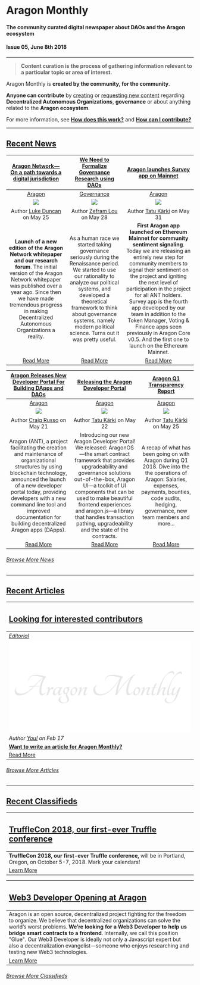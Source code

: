 # Aragon Monthly
#### The community curated digital newspaper about DAOs and the Aragon ecosystem
#### Issue 05, June 8th 2018
___
> **Content curation is the process of gathering information relevant to a particular topic or area of interest.**

Aragon Monthly is **created by the community, for the community**.

**Anyone can contribute** by [creating](/guides/guide_for_submitting_a_new_pull_request.md) or [requesting new content](/guides/guide_for_submitting_a_new_issue.md) regarding **Decentralized Autonomous Organizations**, **governance** or about anything related to the **Aragon ecosystem**.

For more information, see [**How does this work?**](/info/index.md#how-does-this-work) and [**How can I contribute?**](/info/index.md#how-can-i-contribute)
___
## [Recent News](news/index.md)

| [**Aragon Network — On a path towards a digital jurisdiction**](https://blog.aragon.one/aragon-network-on-a-path-towards-a-digital-jurisdiction-752ccf4b9d5c)|[**We Need to Formalize Governance Research using DAOs**](https://medium.com/betoken/we-need-to-formalize-governance-research-using-daos-e9393da427f3) | [**Aragon launches Survey app on Mainnet**](https://blog.aragon.one/aragon-launches-survey-app-on-mainnet-ed5eefeb66f5) |
:-----------:|:-----------:|:-----------:|
| [Aragon](news/aragon.md) |[Governance](news/governance.md)|[Aragon](news/aragon.md)|
| [<img src=https://cdn-images-1.medium.com/max/2000/1*yNk4bvKU5Wmfrtx5t22R-Q.png>](https://blog.aragon.one/aragon-network-on-a-path-towards-a-digital-jurisdiction-752ccf4b9d5c) |[<img src=https://4.bp.blogspot.com/-QYTO1m6eCWY/UKv0dYaWYFI/AAAAAAAAAC8/3ryN1b5-OFE/s1600/school-of-athens2.jpg>](https://medium.com/betoken/we-need-to-formalize-governance-research-using-daos-e9393da427f3)| [<img src=https://cdn-images-1.medium.com/max/2000/1*o7yRBPfaXV7lGQRbQ5eXmQ.jpeg>](https://blog.aragon.one/aragon-launches-survey-app-on-mainnet-ed5eefeb66f5) |
| Author [Luke Duncan](https://blog.aragon.one/@lkngtn) on May 25 |Author [Zefram Lou](https://medium.com/@zeframlou) on May 28| Author [Tatu Kärki](https://blog.aragon.one/@Smokyish) on May 31 |
| **Launch of a new edition of the Aragon Network whitepaper and our research forum**. The initial version of the Aragon Network whitepaper was published over a year ago. Since then we have made tremendous progress in making Decentralized Autonomous Organizations a reality. |As a human race we started taking governance seriously during the Renaissance period. We started to use our rationality to analyze our political systems, and developed a theoretical framework to think about governance systems, namely modern political science. Turns out it was pretty useful.| **First Aragon app launched on Ethereum Mainnet for community sentiment signaling**. Today we are releasing an entirely new step for community members to signal their sentiment on the project and igniting the next level of participation in the project for all ANT holders. Survey app is the fourth app developed by our team in addition to the Token Manager, Voting & Finance apps seen previously in Aragon Core v0.5. And the first one to launch on the Ethereum Mainnet.|
| [Read More](https://blog.aragon.one/aragon-network-on-a-path-towards-a-digital-jurisdiction-752ccf4b9d5c) |[Read More](https://medium.com/betoken/we-need-to-formalize-governance-research-using-daos-e9393da427f3)| [Read More](https://blog.aragon.one/aragon-launches-survey-app-on-mainnet-ed5eefeb66f5) |

|[**Aragon Releases New Developer Portal For Building DApps and DAOs**](https://sludgefeed.com/aragon-releases-new-developer-portal-for-building-dapps-and-daos/)|[**Releasing the Aragon Developer Portal**](https://blog.aragon.one/releasing-the-aragon-developer-portal-237a8dbc8a48)| [**Aragon Q1 Transparency Report**](https://blog.aragon.one/aragon-q1-transparency-report-5ba9fc435ca6)|
:-----------:|:-----------:|:-----------:
|[Aragon](news/aragon.md)|[Aragon](news/aragon.md)|[Aragon](news/aragon.md)
|[<img src=https://sludgefeed.com/wp-content/uploads/2018/05/Aragon-696x391.png>](https://sludgefeed.com/aragon-releases-new-developer-portal-for-building-dapps-and-daos/)|[<img src=https://cdn-images-1.medium.com/max/1000/1*WYO3BdrpJRwiXneQjpnUSw.png>](https://blog.aragon.one/releasing-the-aragon-developer-portal-237a8dbc8a48)|[<img src=https://cdn-images-1.medium.com/max/2000/1*kf82hL_SYgGPwWXk8_6xNA.jpeg>](https://blog.aragon.one/aragon-q1-transparency-report-5ba9fc435ca6)
|Author [Craig Russo](https://sludgefeed.com/author/craig-russo/) on May 21|Author [Tatu Kärki](https://blog.aragon.one/@Smokyish) on May 22|Author [Tatu Kärki](https://blog.aragon.one/@Smokyish) on May 25|
|Aragon (ANT), a project facilitating the creation and maintenance of organizational structures by using blockchain technology, announced the launch of a new developer portal today, providing developers with a new command line tool and improved documentation for building decentralized Aragon apps (DApps).|Introducing our new Aragon Developer Portal! We released: AragonOS—the smart contract framework that provides upgradeability and governance solutions out-of-the-box, Aragon UI—a toolkit of UI components that can be used to make beautiful frontend experiences and aragon.js—a library that handles transaction pathing, upgradeability and the state of the contracts.|A recap of what has been going on with Aragon during Q1 2018. Dive into the the operations of Aragon: Salaries, expenses, payments, bounties, code audits, hedging, governance, new team members and more...|
|[Read More](https://sludgefeed.com/aragon-releases-new-developer-portal-for-building-dapps-and-daos/)|[Read More](https://blog.aragon.one/releasing-the-aragon-developer-portal-237a8dbc8a48)|[Read More](https://blog.aragon.one/aragon-q1-transparency-report-5ba9fc435ca6)|

###### [Browse More News](news/index.md)
___
## [Recent Articles](articles/index.md)

[<h2>Looking for interested contributors</h2>](https://github.com/aragon/aragon-monthly/labels/article) |
:-----------|
[_Editorial_](https://github.com/aragon/aragon-monthly/labels/article) |
![](images/monthly_no_image.png) |
_Author [You!](https://github.com/aragon/aragon-monthly/labels/article) on Feb 17_ |
[**Want to write an article for Aragon Monthly?**](https://github.com/aragon/aragon-monthly/labels/article) |
[Read More](https://github.com/aragon/aragon-monthly/labels/article) |

###### [Browse More Articles](articles/index.md)
___
## [Recent Classifieds](classifieds/index.md)

[<h2>TruffleCon 2018, our first-ever Truffle conference</h2>](http://truffleframework.com/trufflecon2018) |
:-----------|
**TruffleCon 2018, our first-ever Truffle conference,** will be in Portland, Oregon, on October 5-7, 2018. Mark your calendars! |
[Learn More](http://truffleframework.com/trufflecon2018) |

[<h2>Web3 Developer Opening at Aragon</h2>](http://wiki.aragon.one/jobs/openings/web3/) |
:-----------|
Aragon is an open source, decentralized project fighting for the freedom to organize. We believe that decentralized organizations can solve the world’s worst problems. **We’re looking for a Web3 Developer to help us bridge smart contracts to a frontend**. Internally, we call this position "Glue". Our Web3 Developer is ideally not only a Javascript expert but also a decentralization evangelist—someone who enjoys researching and testing new Web3 technologies. |
[Learn More](http://wiki.aragon.one/jobs/openings/web3/) |

###### [Browse More Classifieds](classifieds/index.md)
